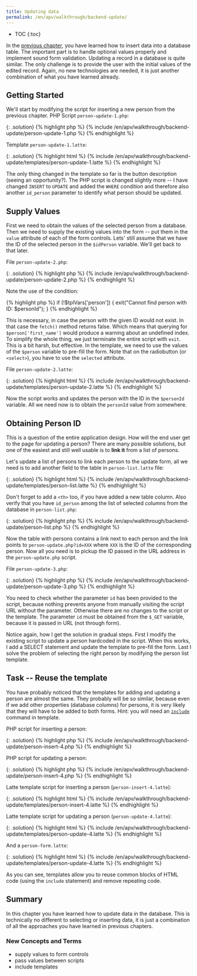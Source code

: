 ```yaml
---
title: Updating data
permalink: /en/apv/walkthrough/backend-update/
---
```


* TOC
{:toc}

In the [previous chapter](/en/apv/walkthrough/backend-insert/), you have learned how to insert data into 
a database table. The important part is to handle optional values properly and implement sound form validation. 
Updating a record in a database is quite similar. The only
challenge is to provide the user with the initial values of the edited record. Again, no new technologies are needed, it is just another combination of what you have learned already.

## Getting Started
We'll start by modifying the script for inserting a new person from the previous chapter.
PHP Script `person-update-1.php`:

{: .solution}
{% highlight php %}
{% include /en/apv/walkthrough/backend-update/person-update-1.php %}
{% endhighlight %}

Template `person-update-1.latte`: 

{: .solution}
{% highlight html %}
{% include /en/apv/walkthrough/backend-update/templates/person-update-1.latte %}
{% endhighlight %}

The only thing changed in the template so far is the button description (seeing an opportunity?).
The PHP script is changed slightly more -- I have changed `INSERT` to `UPDATE` and added the `WHERE`
condition and therefore also another `id_person` parameter to identify what person should be updated.

## Supply Values
First we need to obtain the values of the selected person from a database. Then we 
need to supply the existing values into the form -- put them in the `value` attribute of each of the form
controls. Lets' still assume that we have the ID of the selected person in the `$idPerson` variable.
We'll get back to that later.

File `person-update-2.php`:

{: .solution}
{% highlight php %}
{% include /en/apv/walkthrough/backend-update/person-update-2.php %}
{% endhighlight %}

Note the use of the condition:

{% highlight php %}
if (!$tplVars['person']) {
    exit("Cannot find person with ID: $personId");
}
{% endhighlight %} 

This is necessary, in case the person with the given ID would not exist. In that case
the `fetch()` method returns false. Which means that querying for `$person['first_name']` 
would produce a warning about an undefined index. To simplify the whole thing, we just terminate
the entire script with `exit`. This is a bit harsh, but effective.
In the template, we need to use the values of the `$person` variable to pre-fill the form.
Note that on the radiobutton (or `<select>`), you have to use the `selected` attribute.

File `person-update-2.latte`:

{: .solution}
{% highlight html %}
{% include /en/apv/walkthrough/backend-update/templates/person-update-2.latte %}
{% endhighlight %}

Now the script works and updates the person with the ID in the `$personId` variable. All
we need now is to obtain the `personId` value from somewhere.

## Obtaining Person ID
This is a question of the entire application design. How will the end user get to the 
page for updating a person? There are many possible solutions, but one of the easiest
and still well usable is to **link it** from a list of persons.

Let's update a list of persons to link each person to the update form, all we need is to
add another field to the table in `person-list.latte` file:

{: .solution}
{% highlight html %}
{% include /en/apv/walkthrough/backend-update/templates/person-list.latte %}
{% endhighlight %}

Don't forget to add a `<th>` too, if you have added a new table column. Also verify that
you have `id_person` among the list of selected columns from the database in `person-list.php`: 

{: .solution}
{% highlight php %}
{% include /en/apv/walkthrough/backend-update/person-list.php %}
{% endhighlight %}

Now the table with persons contains a link next to each person and the link points to
`person-update.php?id=XXX` where `XXX` is the ID of the corresponding person. Now all you need is to
pickup the ID passed in the URL address in the `person-update.php` script.

File `person-update-3.php`:

{: .solution}
{% highlight php %}
{% include /en/apv/walkthrough/backend-update/person-update-3.php %}
{% endhighlight %}

You need to check whether the parameter `id` has been provided to the script, because nothing prevents anyone from
manually visiting the script URL without the parameter. Otherwise there are no changes to the script or
the template. The parameter `id` must be obtained from the `$_GET` variable, because it is passed
in URL (not through form).

Notice again, how I get the solution in gradual steps. First I modify the existing script to
update a person hardcoded in the script. When this works, I add a SELECT statement and 
update the template to pre-fill the form. Last I solve the problem of selecting the right person
by modifying the person list template.

## Task -- Reuse the template
You have probably noticed that the templates for adding and updating a person are almost the same. They
probably will be so similar, because even if we add other properties (database columns) for persons,
it is very likely that they will have to be added to both forms. Hint: you will need an
[`include`](https://latte.nette.org/en/macros#toc-file-including) command in template.

PHP script for inserting a person:

{: .solution}
{% highlight php %}
{% include /en/apv/walkthrough/backend-update/person-insert-4.php %}
{% endhighlight %}

PHP script for updating a person:

{: .solution}
{% highlight php %}
{% include /en/apv/walkthrough/backend-update/person-insert-4.php %}
{% endhighlight %}

Latte template script for inserting a person (`person-insert-4.latte`):

{: .solution}
{% highlight html %}
{% include /en/apv/walkthrough/backend-update/templates/person-insert-4.latte %}
{% endhighlight %}

Latte template script for updating a person (`person-update-4.latte`):

{: .solution}
{% highlight html %}
{% include /en/apv/walkthrough/backend-update/templates/person-update-4.latte %}
{% endhighlight %}

And a `person-form.latte`:

{: .solution}
{% highlight html %}
{% include /en/apv/walkthrough/backend-update/templates/person-update-4.latte %}
{% endhighlight %}


As you can see, templates allow you to reuse common blocks of HTML code (using the `include` statement)
and remove repeating code.

## Summary
In this chapter you have learned how to update data in the database. This is technically no different to
selecting or inserting data, it is just a combination of all the approaches you have learned in
previous chapters.

### New Concepts and Terms
- supply values to form controls
- pass values between scripts
- include templates
